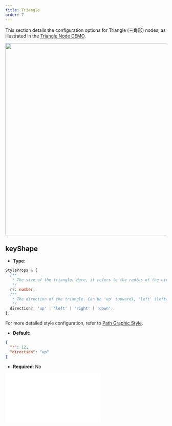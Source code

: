 ```yaml
---
title: Triangle
order: 7
---
```


This section details the configuration options for Triangle (三角形) nodes, as illustrated in the [Triangle Node DEMO](/en/examples/item/defaultNodes/#triangle).

<img src="https://mdn.alipayobjects.com/huamei_qa8qxu/afts/img/A*BW_sSbWVQowAAAAAAAAAAAAADmJ7AQ/original" width=600>

## keyShape

- **Type**:

```typescript
StyleProps & {
  /**
   * The size of the triangle. Here, it refers to the radius of the circumscribed circle of the triangle.
   */
  r?: number;
  /**
   * The direction of the triangle. Can be 'up' (upward), 'left' (leftward), 'right' (rightward), or 'down' (downward).
   */
  direction?: 'up' | 'left' | 'right' | 'down';
};

```

For more detailed style configuration, refer to [Path Graphic Style](../shape/PathStyleProps.en.md).

- **Default**:

```json
{
  "r": 12,
  "direction": "up"
}
```

- **Required**: No

<embed src="../../../common/NodeShapeStyles.en.md"></embed>
